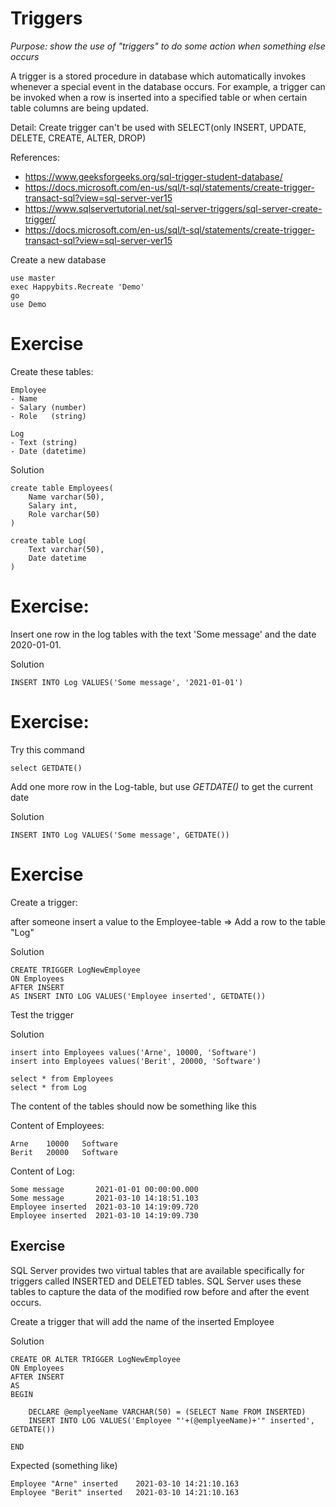 
# Triggers

*Purpose: show the use of "triggers" to do some action when something else occurs*

 A trigger is a stored procedure in database which automatically invokes whenever a special event in the database occurs. For example, a trigger can be invoked when a row is inserted into a specified table or when certain table columns are being updated.

Detail: Create trigger can't be used with SELECT(only INSERT, UPDATE, DELETE, CREATE, ALTER, DROP)

References:
- https://www.geeksforgeeks.org/sql-trigger-student-database/
- https://docs.microsoft.com/en-us/sql/t-sql/statements/create-trigger-transact-sql?view=sql-server-ver15
- https://www.sqlservertutorial.net/sql-server-triggers/sql-server-create-trigger/
- https://docs.microsoft.com/en-us/sql/t-sql/statements/create-trigger-transact-sql?view=sql-server-ver15

Create a new database

	use master
	exec Happybits.Recreate 'Demo'
	go
	use Demo

# Exercise

Create these tables:

	Employee
	- Name
	- Salary (number)
	- Role   (string)

	Log
	- Text (string)
	- Date (datetime)

Solution

	create table Employees(
		Name varchar(50),
		Salary int,
		Role varchar(50)
	)

	create table Log(
		Text varchar(50),
		Date datetime
	)


# Exercise: 

Insert one row in the log tables with the text 'Some message' and the date 2020-01-01.

Solution

	INSERT INTO Log VALUES('Some message', '2021-01-01')

# Exercise: 

Try this command

	select GETDATE()

Add one more row in the Log-table, but use *GETDATE()* to get the current date

Solution

	INSERT INTO Log VALUES('Some message', GETDATE())

# Exercise

Create a trigger: 

after someone insert a value to the Employee-table => Add a row to the table "Log"

Solution

	CREATE TRIGGER LogNewEmployee  
	ON Employees  
	AFTER INSERT   
	AS INSERT INTO LOG VALUES('Employee inserted', GETDATE())


Test the trigger

Solution

	insert into Employees values('Arne', 10000, 'Software')
	insert into Employees values('Berit', 20000, 'Software')

	select * from Employees
	select * from Log

The content of the tables should now be something like this

Content of Employees:

	Arne	10000	Software
	Berit	20000	Software

Content of Log:

	Some message       2021-01-01 00:00:00.000
	Some message       2021-03-10 14:18:51.103
	Employee inserted  2021-03-10 14:19:09.720
	Employee inserted  2021-03-10 14:19:09.730

## Exercise

SQL Server provides two virtual tables that are available specifically for triggers called INSERTED and DELETED tables. SQL Server uses these tables to capture the data of the modified row before and after the event occurs.

Create a trigger that will add the name of the inserted Employee

Solution

	CREATE OR ALTER TRIGGER LogNewEmployee  
	ON Employees  
	AFTER INSERT   
	AS 
	BEGIN

		DECLARE @emplyeeName VARCHAR(50) = (SELECT Name FROM INSERTED)
		INSERT INTO LOG VALUES('Employee "'+(@emplyeeName)+'" inserted', GETDATE())
		
	END

Expected (something like)

	Employee "Arne" inserted	2021-03-10 14:21:10.163
	Employee "Berit" inserted	2021-03-10 14:21:10.163